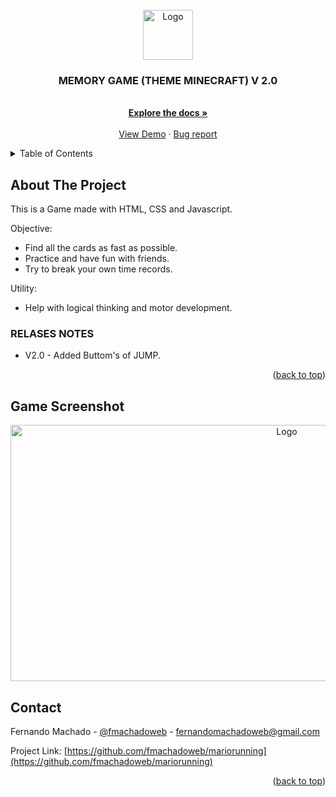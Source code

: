 <div id="top"></div>



<!-- PROJECT LOGO -->
<br />
<div align="center">
  <a href="#">
    <img src="https://github.com/othneildrew/Best-README-Template/raw/master/images/logo.png" alt="Logo" width="80" height="80">
  </a>

  <h3 align="center">MEMORY GAME (THEME MINECRAFT) V 2.0</h3>

  <p align="center">
    <br />
    <a href="https://github.com/fmachadoweb/mariorunning"><strong>Explore the docs »</strong></a>
    <br />
    <br />
    <a href="https://hardtek.com.br/memory/">View Demo</a>
    ·
    <a href="mailto:fernandomachadoweb@gmail.com">Bug report</a>

  </p>
</div>



<!-- TABLE OF CONTENTS -->
<details>
  <summary>Table of Contents</summary>
  <ul>
    <li><a href="#about-the-project">About The Project</a></li>
    <li><a href="#contact">Contact</a></li>
    <li><a href="#game-screenshot">Game Screenshot</a></li>
  </ul>
</details>



<!-- ABOUT THE PROJECT -->
## About The Project

This is a Game made with HTML, CSS and Javascript.

Objective:
* Find all the cards as fast as possible.
* Practice and have fun with friends.
* Try to break your own time records.

Utility:
* Help with logical thinking and motor development.



<!-- RELASES NOTES -->
### RELASES NOTES

* V2.0 - Added Buttom's of JUMP.


<p align="right">(<a href="#top">back to top</a>)</p>


<!-- CONTACT -->
## Game Screenshot
<div align="center">
  <a href="#">
 <img src="http://hardtek.com.br/memory/screenshot.jpg" alt="Logo" width="868" height="410"></a>
</div>


<!-- CONTACT -->
## Contact

Fernando Machado - [@fmachadoweb](https://twitter.com/fmachadoweb) - fernandomachadoweb@gmail.com

Project Link: [https://github.com/fmachadoweb/mariorunning](https://github.com/fmachadoweb/mariorunning)

<p align="right">(<a href="#top">back to top</a>)</p>

